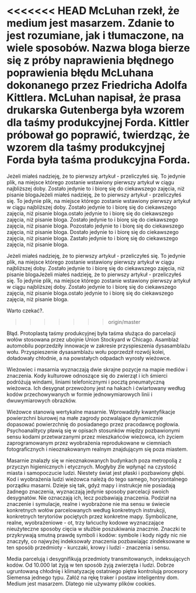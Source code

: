 <<<<<<< HEAD
McLuhan rzekł, że medium jest masarzem. Zdanie to jest rozumiane, jak i tłumaczone, na wiele sposobów. Nazwa bloga bierze się z próby naprawienia błędnego poprawienia błędu McLuhana dokonanego przez Friedricha Adolfa Kittlera. McLuhan napisał, że prasa drukarska Gutenberga była wzorem dla taśmy produkcyjnej Forda. Kittler próbował go poprawić, twierdząc, że wzorem dla taśmy produkcyjnej Forda była taśma produkcyjna Forda. 
=======
Jeżeli miałeś nadzieję, że to pierwszy artykuł - przeliczyłeś się. To jedynie plik, na miejsce którego zostanie wstawiony pierwszy artykuł w ciągu najbliższej doby. Zostało jedynie to i biorę się do ciekawszego zajęcia, niż pisanie blogaJeżeli miałeś nadzieję, że to pierwszy artykuł - przeliczyłeś się. To jedynie plik, na miejsce którego zostanie wstawiony pierwszy artykuł w ciągu najbliższej doby. Zostało jedynie to i biorę się do ciekawszego zajęcia, niż pisanie bloga.ostało jedynie to i biorę się do ciekawszego zajęcia, niż pisanie bloga.
Zostało jedynie to i biorę się do ciekawszego zajęcia, niż pisanie bloga.
Pozostało jedynie to i biorę się do ciekawszego zajęcia, niż pisanie bloga.
Dostało jedynie to i biorę się do ciekawszego zajęcia, niż pisanie bloga.
Zastało jedynie to i biorę się do ciekawszego zajęcia, niż pisanie bloga.


Jeżeli miałeś nadzieję, że to pierwszy artykuł - przeliczyłeś się. To jedynie plik, na miejsce którego zostanie wstawiony pierwszy artykuł w ciągu najbliższej doby. Zostało jedynie to i biorę się do ciekawszego zajęcia, niż pisanie blogaJeżeli miałeś nadzieję, że to pierwszy artykuł - przeliczyłeś się. To jedynie plik, na miejsce którego zostanie wstawiony pierwszy artykuł w ciągu najbliższej doby. Zostało jedynie to i biorę się do ciekawszego zajęcia, niż pisanie bloga.ostało jedynie to i biorę się do ciekawszego zajęcia, niż pisanie bloga.


Warto czekać?.
>>>>>>> origin/master

Błąd. Protoplastą taśmy produkcyjnej była taśma służąca do parcelacji wołów stosowana przez ubojnie Union Stockyard w Chicago. Asamblaż automobilu poprzedziły innowacje w zakresie przyspieszenia dysasamblażu wołu. Przyspieszenie dysasamblażu wołu poprzedził rozwój kolei, doładowały chłodnie, a na powstałych odpadach wyrosły wieżowce.

Wieżowiec i masarnia wyznaczają dwie skrajne pozycje na mapie mediów i znaczenia. Kody kulturowe odnoszące się do zwierząt i ich śmierci podróżują windami, liniami telefonicznymi i pocztą pneumatyczną wieżowca. Ich desygnat przewożony jest na hakach i ćwiartowany według kodów przechowywanych w formie jednowymiarowych linii i dwuwymiarowych obrazków. 

Wieżowce stanowią wertykalne masarnie. Wprowadziły kwantyfikacje powierzchni biurowej na małe zagrody pozwalające dynamicznie dopasować powierzchnię do posiadanego przez pracodawcę pogłowia. Psychoanalitycy pławią się w opisach stosunków między pozbawionymi sensu kodami przetwarzanymi przez mieszkańców wieżowca, ich życiem zaprogramowanym przez wyobrażenia reprodukowane w ciemniach fotograficznych i nieoznakowanym realnym znajdującym się poza miastem. 

Masarnie znalazły się w nieoznakowanych budynkach poza metropolią z przyczyn higienicznych i etycznych. Mogłyby źle wpłynąć na czystość miasta i samopoczucie ludzi. Niestety świat jest płaski i pozbawiony głębi. Kod i wyobrażenia ludzi wieżowca należą do tego samego, horyzontalnego porządku masarni. Dzieje się tak, gdyż mapy i instrukcje nie posiadają żadnego znaczenia, wyznaczają jedynie sposoby parcelacji swoich desygnatów. Nie oznaczają ich, lecz pozbawiają znaczenia. Podział na znaczenie i symulacje, realne i wyobrażone nie ma sensu w świecie konkretnych wołów parcelowanych według konkretnych instrukcji, konkretnych terytoriów pociętych przez konkretne mapy. Symboliczne, realne, wyobrażeniowe - ot, trzy łańcuchy kodowe wyznaczające nieużyteczne sposoby cięcia w służbie poszukiwania znacznie. Znaczki te przykrywają smutną prawdę symboli i kodów: symbole i kody nigdy nic nie znaczyły, co najwyżej indeksowały znaczenia pozbawiając zindeksowane w ten sposób przedmioty - kurczaki, krowy i ludzi - znaczenia i sensu. 

Media parcelują i desygnifikują przedmioty transmitowanych, indeksujących kodów. Od 10.000 lat żyją w ten sposób żyją zwierzęta i ludzi. Dobrze ugruntowaną chłodnię i klimatyzację ostatniego piętra kontrolują procesory Siemensa jednego typu. 
Załóż na rękę traker i postaw inteligentny dom. Medium jest masarzem. 
Dlatego nie używamy plików cookies.
